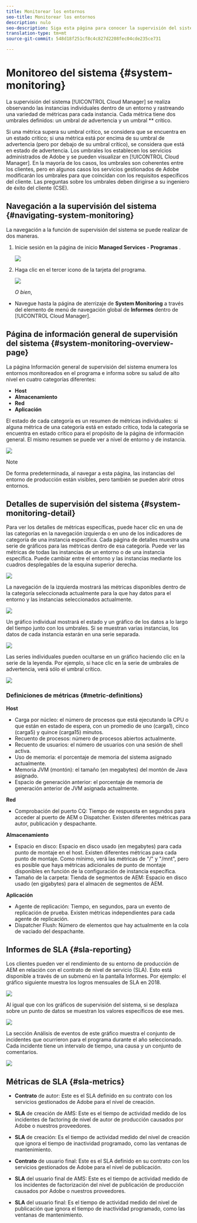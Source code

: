 ```yaml
---
title: Monitorear los entornos
seo-title: Monitorear los entornos
description: nulo
seo-description: Siga esta página para conocer la supervisión del sistema en el Administrador de nube, que se realiza observando las instancias individuales dentro de un entorno y rastreando una variedad de métricas para cada instancia.
translation-type: tm+mt
source-git-commit: 548d18f251cf8c4c827d2208fec04cde235ce731

---
```



# Monitoreo del sistema {#system-monitoring}

La supervisión del sistema [!UICONTROL Cloud Manager] se realiza observando las instancias individuales dentro de un entorno y rastreando una variedad de métricas para cada instancia. Cada métrica tiene dos umbrales definidos: un umbral *de* advertencia y un umbral ** crítico.

Si una métrica supera su umbral crítico, se considera que se encuentra en un estado crítico; si una métrica está por encima de su umbral de advertencia (pero por debajo de su umbral crítico), se considera que está en estado de advertencia. Los umbrales los establecen los servicios administrados de Adobe y se pueden visualizar en [!UICONTROL Cloud Manager]. En la mayoría de los casos, los umbrales son coherentes entre los clientes, pero en algunos casos los servicios gestionados de Adobe modificarán los umbrales para que coincidan con los requisitos específicos del cliente. Las preguntas sobre los umbrales deben dirigirse a su ingeniero de éxito del cliente (CSE).

## Navegación a la supervisión del sistema {#navigating-system-monitoring}

La navegación a la función de supervisión del sistema se puede realizar de dos maneras.

1. Inicie sesión en la página de inicio **Managed Services - Programas** .

   ![](assets/ProgramLanding.png)

1. Haga clic en el tercer icono de la tarjeta del programa.

   ![](assets/program-card.png)

   *O bien*,

* Navegue hasta la página de aterrizaje de **System Monitoring** a través del elemento de menú de navegación global de **Informes** dentro de [!UICONTROL Cloud Manager].


## Página de información general de supervisión del sistema {#system-monitoring-overview-page}

La página Información general de supervisión del sistema enumera los entornos monitoreados en el programa e informa sobre su salud de alto nivel en cuatro categorías diferentes:

* **Host**
* **Almacenamiento**
* **Red**
* **Aplicación**

El estado de cada categoría es un resumen de métricas individuales: si alguna métrica de una categoría está en estado crítico, toda la categoría se encuentra en estado crítico para el propósito de la página de información general. El mismo resumen se puede ver a nivel de entorno y de instancia.

![](assets/Reports.png)

>[!NOTE]
>
>De forma predeterminada, al navegar a esta página, las instancias del entorno de producción están visibles, pero también se pueden abrir otros entornos.

## Detalles de supervisión del sistema {#system-monitoring-detail}

Para ver los detalles de métricas específicas, puede hacer clic en una de las categorías en la navegación izquierda o en uno de los indicadores de categoría de una instancia específica. Cada página de detalles muestra una serie de gráficos para las métricas dentro de esa categoría. Puede ver las métricas de todas las instancias de un entorno o de una instancia específica. Puede cambiar entre el entorno y las instancias mediante los cuadros desplegables de la esquina superior derecha.

![](assets/System_Monitoring1.png)

La navegación de la izquierda mostrará las métricas disponibles dentro de la categoría seleccionada actualmente para la que hay datos para el entorno y las instancias seleccionados actualmente.

![](assets/System_Monitoring2.png)

Un gráfico individual mostrará el estado y un gráfico de los datos a lo largo del tiempo junto con los umbrales. Si se muestran varias instancias, los datos de cada instancia estarán en una serie separada.

![](assets/Monitoring_Graphs1.png)

Las series individuales pueden ocultarse en un gráfico haciendo clic en la serie de la leyenda.
Por ejemplo, si hace clic en la serie de umbrales de advertencia, verá sólo el umbral crítico.

![](assets/Monitoring_Graphs2.png)

### Definiciones de métricas {#metric-definitions}

**Host**

* Carga por núcleo: el número de procesos que está ejecutando la CPU o que están en estado de espera, con un promedio de uno (carga1), cinco (carga5) y quince (carga15) minutos.
* Recuento de procesos: número de procesos abiertos actualmente.
* Recuento de usuarios: el número de usuarios con una sesión de shell activa.
* Uso de memoria: el porcentaje de memoria del sistema asignado actualmente.
* Memoria JVM (montón): el tamaño (en megabytes) del montón de Java asignado.
* Espacio de generación anterior: el porcentaje de memoria de generación anterior de JVM asignada actualmente.

**Red**

* Comprobación del puerto CQ: Tiempo de respuesta en segundos para acceder al puerto de AEM o Dispatcher. Existen diferentes métricas para autor, publicación y despachante.

**Almacenamiento**

* Espacio en disco: Espacio en disco usado (en megabytes) para cada punto de montaje en el host. Existen diferentes métricas para cada punto de montaje. Como mínimo, verá las métricas de "/" y "/mnt", pero es posible que haya métricas adicionales de punto de montaje disponibles en función de la configuración de instancia específica.
* Tamaño de la carpeta: Tienda de segmentos de AEM: Espacio en disco usado (en gigabytes) para el almacén de segmentos de AEM.

**Aplicación**

* Agente de replicación: Tiempo, en segundos, para un evento de replicación de prueba. Existen métricas independientes para cada agente de replicación.
* Dispatcher Flush: Número de elementos que hay actualmente en la cola de vaciado del despachante.

## Informes de SLA {#sla-reporting}

Los clientes pueden ver el rendimiento de su entorno de producción de AEM en relación con el contrato de nivel de servicio (SLA). Esto está disponible a través de un submenú en la pantalla Informes.
Por ejemplo: el gráfico siguiente muestra los logros mensuales de SLA en 2018.

![](assets/sla-reporting1.png)

Al igual que con los gráficos de supervisión del sistema, si se desplaza sobre un punto de datos se muestran los valores específicos de ese mes.

![](assets/sla-reporting2.png)

La sección Análisis de eventos de este gráfico muestra el conjunto de incidentes que ocurrieron para el programa durante el año seleccionado. Cada incidente tiene un intervalo de tiempo, una causa y un conjunto de comentarios.

![](assets/sla-reporting3.png)

## Métricas de SLA {#sla-metrics}

* **Contrato** de autor: Este es el SLA definido en su contrato con los servicios gestionados de Adobe para el nivel de creación.

* **SLA** de creación de AMS: Este es el tiempo de actividad medido de los incidentes de factoring de nivel de autor de producción causados por Adobe o nuestros proveedores.

* **SLA** de creación: Es el tiempo de actividad medido del nivel de creación que ignora el tiempo de inactividad programado, como las ventanas de mantenimiento.

* **Contrato** de usuario final: Este es el SLA definido en su contrato con los servicios gestionados de Adobe para el nivel de publicación.

* **SLA** del usuario final de AMS: Este es el tiempo de actividad medido de los incidentes de factorización del nivel de publicación de producción causados por Adobe o nuestros proveedores.

* **SLA** del usuario final: Es el tiempo de actividad medido del nivel de publicación que ignora el tiempo de inactividad programado, como las ventanas de mantenimiento.